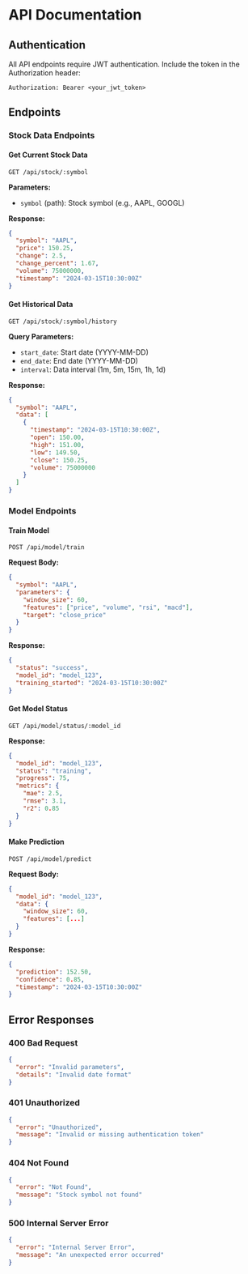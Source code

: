 # API Documentation

## Authentication
All API endpoints require JWT authentication. Include the token in the Authorization header:
```
Authorization: Bearer <your_jwt_token>
```

## Endpoints

### Stock Data Endpoints

#### Get Current Stock Data
```http
GET /api/stock/:symbol
```

**Parameters:**
- `symbol` (path): Stock symbol (e.g., AAPL, GOOGL)

**Response:**
```json
{
  "symbol": "AAPL",
  "price": 150.25,
  "change": 2.5,
  "change_percent": 1.67,
  "volume": 75000000,
  "timestamp": "2024-03-15T10:30:00Z"
}
```

#### Get Historical Data
```http
GET /api/stock/:symbol/history
```

**Query Parameters:**
- `start_date`: Start date (YYYY-MM-DD)
- `end_date`: End date (YYYY-MM-DD)
- `interval`: Data interval (1m, 5m, 15m, 1h, 1d)

**Response:**
```json
{
  "symbol": "AAPL",
  "data": [
    {
      "timestamp": "2024-03-15T10:30:00Z",
      "open": 150.00,
      "high": 151.00,
      "low": 149.50,
      "close": 150.25,
      "volume": 75000000
    }
  ]
}
```

### Model Endpoints

#### Train Model
```http
POST /api/model/train
```

**Request Body:**
```json
{
  "symbol": "AAPL",
  "parameters": {
    "window_size": 60,
    "features": ["price", "volume", "rsi", "macd"],
    "target": "close_price"
  }
}
```

**Response:**
```json
{
  "status": "success",
  "model_id": "model_123",
  "training_started": "2024-03-15T10:30:00Z"
}
```

#### Get Model Status
```http
GET /api/model/status/:model_id
```

**Response:**
```json
{
  "model_id": "model_123",
  "status": "training",
  "progress": 75,
  "metrics": {
    "mae": 2.5,
    "rmse": 3.1,
    "r2": 0.85
  }
}
```

#### Make Prediction
```http
POST /api/model/predict
```

**Request Body:**
```json
{
  "model_id": "model_123",
  "data": {
    "window_size": 60,
    "features": [...]
  }
}
```

**Response:**
```json
{
  "prediction": 152.50,
  "confidence": 0.85,
  "timestamp": "2024-03-15T10:30:00Z"
}
```

## Error Responses

### 400 Bad Request
```json
{
  "error": "Invalid parameters",
  "details": "Invalid date format"
}
```

### 401 Unauthorized
```json
{
  "error": "Unauthorized",
  "message": "Invalid or missing authentication token"
}
```

### 404 Not Found
```json
{
  "error": "Not Found",
  "message": "Stock symbol not found"
}
```

### 500 Internal Server Error
```json
{
  "error": "Internal Server Error",
  "message": "An unexpected error occurred"
}
``` 
